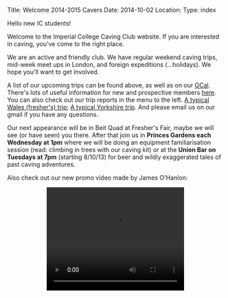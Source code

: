 Title: Welcome 2014-2015 Cavers
Date: 2014-10-02
Location:
Type: index

Hello new IC students!

Welcome to the Imperial College Caving Club website. If you are interested in caving, you've come to the right place.

We are an active and friendly club. We have regular weekend caving trips, mid-week meet ups in London, and foreign expeditions (...holidays). We hope you'll want to get involved.

A list of our upcoming trips can be found above, as well as on our [GCal](calender.php). There's lots of useful information for new and prospective members [here](new_member.php). You can also check out our trip reports in the menu to the left. [A typical Wales (fresher's) trip](/caving/old/wales/wales-2010-10-15.php); [A typical Yorkshire trip](/caving/old/yorkshire/yorkshire-2012-11-09.php). And please email us on our gmail if you have any questions.

Our next appearance will be in Beit Quad at Fresher's Fair, maybe we will see (or have seen) you there. After that join us in **Princes Gardens each Wednesday at 1pm** where we will be doing an equipment familiarisation session (read: climbing in trees with our caving kit) or at the **Union Bar on Tuesdays at 7pm** (starting 8/10/13) for beer and wildly exaggerated tales of past caving adventures.

Also check out our new promo video made by James O'Hanlon:

<center><video width="320" height="240" controls=""><source src="/caving/FILES/promotional/JamesOHanlon_PromoVideo_2014.mp4" type="video/mp4">Your browser does not support HTML5 video</video></center>
